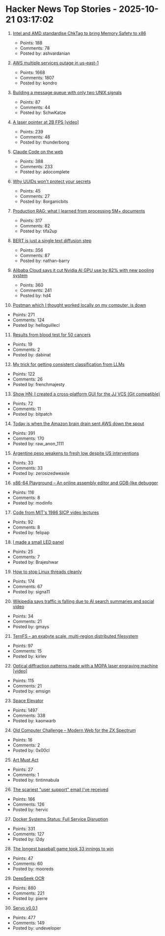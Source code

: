 # Hacker News Top Stories - 2025-10-21 03:17:02

1. [Intel and AMD standardise ChkTag to bring Memory Safety to x86](https://community.intel.com/t5/Blogs/Tech-Innovation/open-intel/ChkTag-x86-Memory-Safety/post/1721490)
   - Points: 188
   - Comments: 78
   - Posted by: ashvardanian

2. [AWS multiple services outage in us-east-1](https://health.aws.amazon.com/health/status?ts=20251020)
   - Points: 1668
   - Comments: 1807
   - Posted by: kondro

3. [Building a message queue with only two UNIX signals](https://leandronsp.com/articles/you-dont-need-kafka-building-a-message-queue-with-only-two-unix-signals)
   - Points: 87
   - Comments: 44
   - Posted by: SchwKatze

4. [A laser pointer at 2B FPS [video]](https://www.youtube.com/watch?v=o4TdHrMi6do)
   - Points: 239
   - Comments: 48
   - Posted by: thunderbong

5. [Claude Code on the web](https://www.anthropic.com/news/claude-code-on-the-web)
   - Points: 388
   - Comments: 233
   - Posted by: adocomplete

6. [Why UUIDs won't protect your secrets](https://alexsci.com/blog/uuids-and-idor/)
   - Points: 45
   - Comments: 27
   - Posted by: 8organicbits

7. [Production RAG: what I learned from processing 5M+ documents](https://blog.abdellatif.io/production-rag-processing-5m-documents)
   - Points: 317
   - Comments: 82
   - Posted by: tifa2up

8. [BERT is just a single text diffusion step](https://nathan.rs/posts/roberta-diffusion/)
   - Points: 356
   - Comments: 87
   - Posted by: nathan-barry

9. [Alibaba Cloud says it cut Nvidia AI GPU use by 82% with new pooling system](https://www.tomshardware.com/tech-industry/semiconductors/alibaba-says-new-pooling-system-cut-nvidia-gpu-use-by-82-percent)
   - Points: 360
   - Comments: 241
   - Posted by: hd4

10. [Postman which I thought worked locally on my computer, is down](https://status.postman.com)
   - Points: 271
   - Comments: 124
   - Posted by: helloguillecl

11. [Results from blood test for 50 cancers](https://www.bbc.com/news/articles/c205g21n1zzo)
   - Points: 19
   - Comments: 2
   - Posted by: dabinat

12. [My trick for getting consistent classification from LLMs](https://verdik.substack.com/p/how-to-get-consistent-classification)
   - Points: 122
   - Comments: 26
   - Posted by: frenchmajesty

13. [Show HN: I created a cross-platform GUI for the JJ VCS (Git compatible)](https://judojj.com)
   - Points: 72
   - Comments: 11
   - Posted by: bitpatch

14. [Today is when the Amazon brain drain sent AWS down the spout](https://www.theregister.com/2025/10/20/aws_outage_amazon_brain_drain_corey_quinn/)
   - Points: 391
   - Comments: 170
   - Posted by: raw_anon_1111

15. [Argentine peso weakens to fresh low despite US interventions](https://www.ft.com/content/815ef487-0d0e-430c-b140-9bc39dbd1a53)
   - Points: 33
   - Comments: 33
   - Posted by: zerosizedweasle

16. [x86-64 Playground – An online assembly editor and GDB-like debugger](https://x64.halb.it/)
   - Points: 116
   - Comments: 8
   - Posted by: modinfo

17. [Code from MIT's 1986 SICP video lectures](https://github.com/felipap/sicp-code)
   - Points: 92
   - Comments: 8
   - Posted by: felipap

18. [I made a small LED panel](https://www.stavros.io/posts/really-small-led-panel/)
   - Points: 25
   - Comments: 7
   - Posted by: Brajeshwar

19. [How to stop Linux threads cleanly](https://mazzo.li/posts/stopping-linux-threads.html)
   - Points: 174
   - Comments: 67
   - Posted by: signa11

20. [Wikipedia says traffic is falling due to AI search summaries and social video](https://techcrunch.com/2025/10/18/wikipedia-says-traffic-is-falling-due-to-ai-search-summaries-and-social-video/)
   - Points: 34
   - Comments: 21
   - Posted by: gmays

21. [TernFS – an exabyte scale, multi-region distributed filesystem](https://www.xtxmarkets.com/tech/2025-ternfs/#posix-shaped)
   - Points: 97
   - Comments: 15
   - Posted by: kirlev

22. [Optical diffraction patterns made with a MOPA laser engraving machine [video]](https://www.youtube.com/watch?v=RsGHr7dXLuI)
   - Points: 115
   - Comments: 21
   - Posted by: emsign

23. [Space Elevator](https://neal.fun/space-elevator/)
   - Points: 1497
   - Comments: 338
   - Posted by: kaonwarb

24. [Old Computer Challenge – Modern Web for the ZX Spectrum](https://0x00.cl/blog/2025/occ-2025/)
   - Points: 16
   - Comments: 2
   - Posted by: 0x00cl

25. [Art Must Act](https://aeon.co/essays/harold-rosenberg-exhorted-artists-to-take-action-and-resist-cliche)
   - Points: 27
   - Comments: 1
   - Posted by: tintinnabula

26. [The scariest "user support" email I've received](https://www.devas.life/the-scariest-user-support-email-ive-ever-received/)
   - Points: 166
   - Comments: 126
   - Posted by: hervic

27. [Docker Systems Status: Full Service Disruption](https://www.dockerstatus.com/pages/incident/533c6539221ae15e3f000031/68f5e1c741c825463df7486c)
   - Points: 331
   - Comments: 127
   - Posted by: l2dy

28. [The longest baseball game took 33 innings to win](https://www.mlb.com/news/the-longest-professional-baseball-game-ever-played)
   - Points: 47
   - Comments: 60
   - Posted by: mooreds

29. [DeepSeek OCR](https://github.com/deepseek-ai/DeepSeek-OCR)
   - Points: 880
   - Comments: 221
   - Posted by: pierre

30. [Servo v0.0.1](https://github.com/servo/servo)
   - Points: 477
   - Comments: 149
   - Posted by: undeveloper

